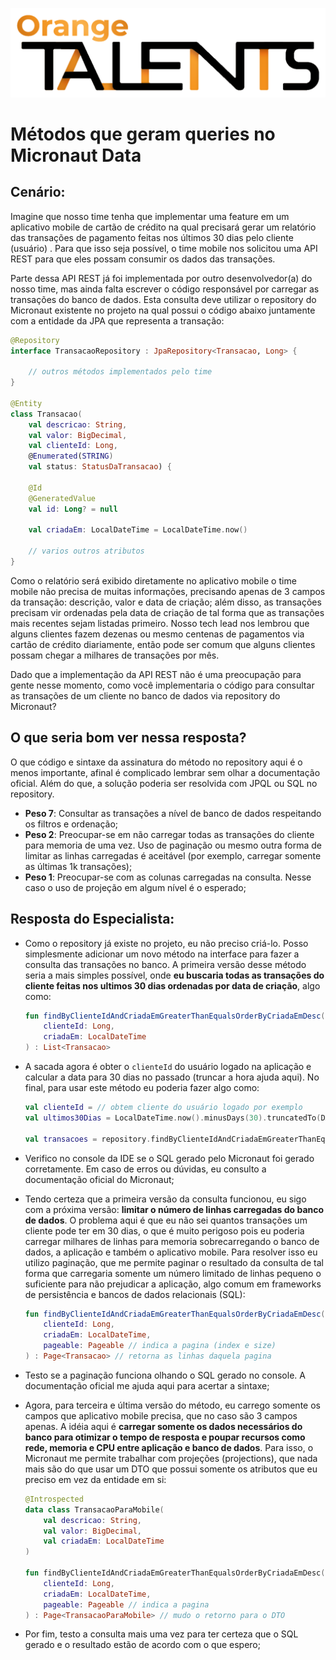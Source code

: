 ![Logo da Orange Talents](resources/Orange-Talents-preto-brilhoesombra.png)

# Métodos que geram queries no Micronaut Data

## Cenário:

Imagine que nosso time tenha que implementar uma feature em um aplicativo mobile de cartão de crédito na qual precisará gerar um relatório das transações de pagamento feitas nos últimos 30 dias pelo cliente (usuário) . Para que isso seja possível, o time mobile nos solicitou uma API REST para que eles possam consumir os dados das transações.

Parte dessa API REST já foi implementada por outro desenvolvedor(a) do nosso time, mas ainda falta escrever o código responsável por carregar as transações do banco de dados. Esta consulta deve utilizar o repository do Micronaut existente no projeto na qual possui o código abaixo juntamente com a entidade da JPA que representa a transação:

```kotlin
@Repository
interface TransacaoRepository : JpaRepository<Transacao, Long> {

    // outros métodos implementados pelo time
}

@Entity
class Transacao(
    val descricao: String, 
    val valor: BigDecimal, 
    val clienteId: Long, 
    @Enumerated(STRING)
    val status: StatusDaTransacao) {

    @Id
    @GeneratedValue
    val id: Long? = null

    val criadaEm: LocalDateTime = LocalDateTime.now()

    // varios outros atributos
}
```

Como o relatório será exibido diretamente no aplicativo mobile o time mobile não precisa de muitas informações, precisando apenas de 3 campos da transação: descrição, valor e data de criação; além disso, as transações precisam vir ordenadas pela data de criação de tal forma que as transações mais recentes sejam listadas primeiro. Nosso tech lead nos lembrou que alguns clientes fazem dezenas ou mesmo centenas de pagamentos via cartão de crédito diariamente, então pode ser comum que alguns clientes possam chegar a milhares de transações por mês.

Dado que a implementação da API REST não é uma preocupação para gente nesse momento, como você implementaria o código para consultar as transações de um cliente no banco de dados via repository do Micronaut?


## O que seria bom ver nessa resposta?

O que código e sintaxe da assinatura do método no repository aqui é o menos importante, afinal é complicado lembrar sem olhar a documentação oficial. Além do que, a solução poderia ser resolvida com JPQL ou SQL no repository.

- **Peso 7**: Consultar as transações a nível de banco de dados respeitando os filtros e ordenação;
- **Peso 2**: Preocupar-se em não carregar todas as transações do cliente para memoria de uma vez. Uso de paginação ou mesmo outra forma de limitar as linhas carregadas é aceitável (por exemplo, carregar somente as últimas 1k transações); 
- **Peso 1**: Preocupar-se com as colunas carregadas na consulta. Nesse caso o uso de projeção em algum nível é o esperado;

## Resposta do Especialista:

- Como o repository já existe no projeto, eu não preciso criá-lo. Posso simplesmente adicionar um novo método na interface para fazer a consulta das transações no banco. A primeira versão desse método seria a mais simples possível, onde **eu buscaria todas as transações do cliente feitas nos ultimos 30 dias ordenadas por data de criação**, algo como:
    ```kotlin
    fun findByClienteIdAndCriadaEmGreaterThanEqualsOrderByCriadaEmDesc(
        clienteId: Long, 
        criadaEm: LocalDateTime
    ) : List<Transacao>
    ```

- A sacada agora é obter o `clienteId` do usuário logado na aplicação e calcular a data para 30 dias no passado (truncar a hora ajuda aqui). No final, para usar este método eu poderia fazer algo como:
    ```kotlin
    val clienteId = // obtem cliente do usuário logado por exemplo
    val ultimos30Dias = LocalDateTime.now().minusDays(30).truncatedTo(DAYS)

    val transacoes = repository.findByClienteIdAndCriadaEmGreaterThanEqualsOrderByCriadaEmDesc(clienteId, ultimos30Dias)
    ```

- Verifico no console da IDE se o SQL gerado pelo Micronaut foi gerado corretamente. Em caso de erros ou dúvidas, eu consulto a documentação oficial do Micronaut;

- Tendo certeza que a primeira versão da consulta funcionou, eu sigo com a próxima versão: **limitar o número de linhas carregadas do banco de dados**. O problema aqui é que eu não sei quantos transações um cliente pode ter em 30 dias, o que é muito perigoso pois eu poderia carregar milhares de linhas para memoria sobrecarregando o banco de dados, a aplicação e também o aplicativo mobile. Para resolver isso eu utilizo paginação, que me permite paginar o resultado da consulta de tal forma que carregaria somente um número limitado de linhas pequeno o suficiente para não prejudicar a aplicação, algo comum em frameworks de persistência e bancos de dados relacionais (SQL):
    ```kotlin
    fun findByClienteIdAndCriadaEmGreaterThanEqualsOrderByCriadaEmDesc(
        clienteId: Long, 
        criadaEm: LocalDateTime,
        pageable: Pageable // indica a pagina (index e size)
    ) : Page<Transacao> // retorna as linhas daquela pagina
    ```

- Testo se a paginação funciona olhando o SQL gerado no console. A documentação oficial me ajuda aqui para acertar a sintaxe;

- Agora, para terceira e última versão do método, eu carrego somente os campos que aplicativo mobile precisa, que no caso são 3 campos apenas. A idéia aqui é **carregar somente os dados necessários do banco para otimizar o tempo de resposta e poupar recursos como rede, memoria e CPU entre aplicação e banco de dados**. Para isso, o Micronaut me permite trabalhar com projeções (projections), que nada mais são do que usar um DTO que possui somente os atributos que eu preciso em vez da entidade em si:
    ```kotlin
    @Introspected
    data class TransacaoParaMobile(
        val descricao: String, 
        val valor: BigDecimal, 
        val criadaEm: LocalDateTime
    )

    fun findByClienteIdAndCriadaEmGreaterThanEqualsOrderByCriadaEmDesc(
        clienteId: Long, 
        criadaEm: LocalDateTime,
        pageable: Pageable // indica a pagina
    ) : Page<TransacaoParaMobile> // mudo o retorno para o DTO

- Por fim, testo a consulta mais uma vez para ter certeza que o SQL gerado e o resultado estão de acordo com o que espero;